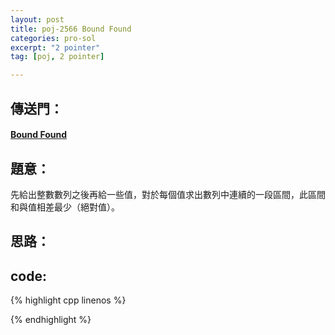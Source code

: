```yaml
---
layout: post
title: poj-2566 Bound Found
categories: pro-sol
excerpt: "2 pointer"
tag: [poj, 2 pointer]

---
```


## 傳送門：

#### [Bound Found](http://poj.org/problem?id=2566)

## 題意：

先給出整數數列之後再給一些值，對於每個值求出數列中連續的一段區間，此區間和與值相差最少（絕對值）。    

## 思路：


## code:

{% highlight cpp linenos %}

{% endhighlight %}
